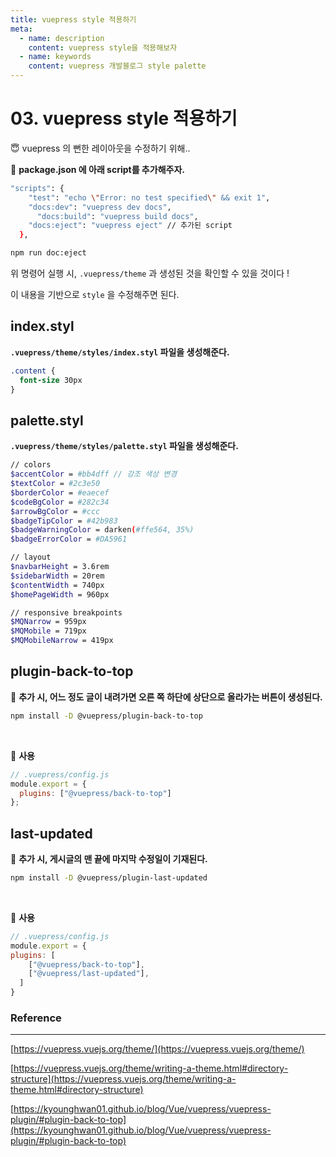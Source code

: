 ```yaml
---
title: vuepress style 적용하기
meta:
  - name: description
    content: vuepress style을 적용해보자
  - name: keywords
    content: vuepress 개발블로그 style palette
---
```


# 03. vuepress style 적용하기

😇 vuepress 의 뻔한 레이아웃을 수정하기 위해..

📌 **package.json 에 아래 script를  추가해주자.**

```bash
"scripts": {
    "test": "echo \"Error: no test specified\" && exit 1",
    "docs:dev": "vuepress dev docs",
	  "docs:build": "vuepress build docs",
    "docs:eject": "vuepress eject" // 추가된 script
  },
```

```bash
npm run doc:eject
```

위 명령어 실행 시, `.vuepress/theme` 과 생성된 것을 확인할 수 있을 것이다 !

이 내용을 기반으로 `style` 을 수정해주면 된다.

## index.styl


**`.vuepress/theme/styles/index.styl` 파일을 생성해준다.**

```css
.content {
  font-size 30px
}
```

## palette.styl

**`.vuepress/theme/styles/palette.styl` 파일을 생성해준다.**

```bash
// colors
$accentColor = #bb4dff // 강조 색상 변경
$textColor = #2c3e50
$borderColor = #eaecef
$codeBgColor = #282c34
$arrowBgColor = #ccc
$badgeTipColor = #42b983
$badgeWarningColor = darken(#ffe564, 35%)
$badgeErrorColor = #DA5961

// layout
$navbarHeight = 3.6rem
$sidebarWidth = 20rem
$contentWidth = 740px
$homePageWidth = 960px

// responsive breakpoints
$MQNarrow = 959px
$MQMobile = 719px
$MQMobileNarrow = 419px
```
## plugin-back-to-top

📌 **추가 시, 어느 정도 글이 내려가면 오른 쪽 하단에 상단으로 올라가는 버튼이 생성된다.**

```bash
npm install -D @vuepress/plugin-back-to-top
```

<br/>

📌 **사용**

```jsx
// .vuepress/config.js
module.export = {
  plugins: ["@vuepress/back-to-top"]
};
```

## last-updated

📌 **추가 시, 게시글의 맨 끝에 마지막 수정일이 기재된다.**

```bash
npm install -D @vuepress/plugin-last-updated
```

<br/>

📌 **사용**

```jsx
// .vuepress/config.js
module.export = {
plugins: [
    ["@vuepress/back-to-top"],
    ["@vuepress/last-updated"],
  ]
}
```

### Reference

---

[https://vuepress.vuejs.org/theme/](https://vuepress.vuejs.org/theme/)

[https://vuepress.vuejs.org/theme/writing-a-theme.html#directory-structure](https://vuepress.vuejs.org/theme/writing-a-theme.html#directory-structure)

[https://kyounghwan01.github.io/blog/Vue/vuepress/vuepress-plugin/#plugin-back-to-top](https://kyounghwan01.github.io/blog/Vue/vuepress/vuepress-plugin/#plugin-back-to-top)
